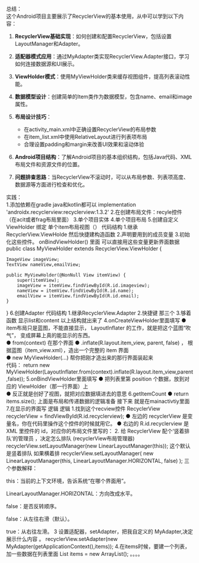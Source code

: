 总结：          
这个Android项目主要展示了RecyclerView的基本使用，从中可以学到以下内容：

1. **RecyclerView基础实现**：如何创建和配置RecyclerView，包括设置LayoutManager和Adapter。

2. **适配器模式应用**：通过MyAdapter类实现RecyclerView.Adapter接口，学习如何连接数据源和UI展示。

3. **ViewHolder模式**：使用MyViewHolder类来缓存视图组件，提高列表滚动性能。

4. **数据模型设计**：创建简单的Item类作为数据模型，包含name、email和image属性。

5. **布局设计技巧**：
   - 在activity_main.xml中正确设置RecyclerView的布局参数
   - 在item_list.xml中使用RelativeLayout进行列表项布局
   - 合理设置padding和margin来改善UI效果和滚动体验

6. **Android项目结构**：了解Android项目的基本组织结构，包括Java代码、XML布局文件和资源文件的位置。

7. **问题排查思路**：当RecyclerView不滚动时，可以从布局参数、列表项高度、数据源等方面进行检查和优化。

实践：   
1.添加依赖在gradle
java和kotlin都可以
implementation 'androidx.recyclerview:recyclerview:1.3.2'
2.在创建布局文件：recyle控件 （在acit或者frag布局里面）
3.单个项目实体
4.单个项目布局
5.创建自定义ViewHolder
绑定 单个item布局视图（）
代码结构
1.继承 RecyclerView.ViewHolde  然后快捷建构造函数
2.声明要用到的成员变量
3.初始化这些控件。
 onBindViewHolder()  里面 可以直接用这些变量更新界面数据  
public class MyViewHolder extends RecyclerView.ViewHolder {

    ImageView imageView;
    TextView nameView,emailView;

    public MyViewHolder(@NonNull View itemView) {
        super(itemView);
        imageView = itemView.findViewById(R.id.imageview);
        nameView = itemView.findViewById(R.id.name);
        emailView = itemView.findViewById(R.id.email);
    }
}
6.创建Adapter 
代码结构
1.继承RecyclerView.Adapter
2.快捷键 那三个
3.够着函数 显示list和content
以上结构就出来了
4.onCreateViewHolder里面填写
●  item布局只是蓝图，不能直接显示， LayoutInflater 的工作，就是把这个蓝图“吹气”，
变成屏幕上真的能显示的东西。  
●  from(context)  在那个界面
●  .inflate(R.layout.item_view, parent, false)  ， 根据蓝图（item_view.xml），造出一个完整的 item 界面  
●  new MyViewHolder(...)    帮你把刚才造出来的那行界面装起来  
代码：
 return new MyViewHolder(LayoutInflater.from(context).inflate(R.layout.item_view,parent,false));
5.onBindViewHolder里面填写
●  把列表里第 position 个数据，放到对应的 ViewHolder（那一行界面）上  
● 反正就是创好了视图，就把对应数据填进去的意思
6.getItemCount
●  return items.size();
上面是布局和传递数据的逻辑准备
接下来 就是在mainactivtiy里面
7.在显示的界面写 逻辑
逻辑
1.找到这个recview控件
RecyclerView recyclerView = findViewById(R.id.recyclerview);
● 左边的 recyclerView 是变量名，你在代码里操作这个控件的时候就用它。
● 右边的 R.id.recyclerview 是 XML 里控件的 id，对应你的布局文件里写的：
2. 给 RecyclerView 配个‘竖着排队’的管理员   ，决定怎么排队  (recyclerView布局管理器)
recyclerView.setLayoutManager(new LinearLayoutManager(this));
这个默认是竖着排队
如果横着排
recyclerView.setLayoutManager(
    new LinearLayoutManager(this, LinearLayoutManager.HORIZONTAL, false)
);
三个参数解释：

this：当前的上下文环境，告诉系统“在哪个界面用”。

LinearLayoutManager.HORIZONTAL：方向改成水平。

false：是否反转顺序。

false：从左往右滑（默认）。

true：从右往左滑。
3 设置适配器，setAdapter，把我自定义的 MyAdapter,决定展示什么内容  。
 recyclerView.setAdapter(new MyAdapter(getApplicationContext(),items));
4.在items时候，要建一个列表，加一些数据在列表里面
List<Item> items = new ArrayList<Item>();
。。。。
